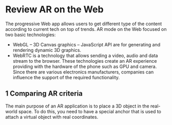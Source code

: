 # Review AR on the Web

The progressive Web app allows users to get different type of the content according to current tech on top of trends. AR mode on the Web focused on two basic technologies:
* WebGL – 3D Canvas graphics – JavaScript API are for generating and rendering dynamic 3D graphics.
* WebRTC is a technology that allows sending a video, audio and data stream to the browser.
These technologies create an AR experience providing with the hardware of the phone such as GPU and camera. Since there are various electronics manufacturers, companies can influence the support of the required functionality.


## 1 Comparing AR criteria

The main purpose of an AR application is to place a 3D object in the real-world space. To do this, you need to have a special anchor that is used to attach a virtual object with real coordinates. 
